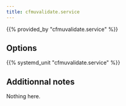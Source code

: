 ```yaml
---
title: cfmuvalidate.service
---
```


{{% provided_by "cfmuvalidate.service" %}}

## Options

{{% systemd_unit "cfmuvalidate.service" %}}

## Additionnal notes

Nothing here.